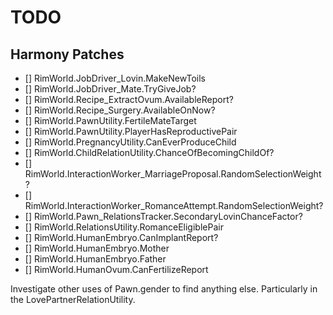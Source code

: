 # TODO

## Harmony Patches

- [] RimWorld.JobDriver_Lovin.MakeNewToils
- [] RimWorld.JobDriver_Mate.TryGiveJob?
- [] RimWorld.Recipe_ExtractOvum.AvailableReport?
- [] RimWorld.Recipe_Surgery.AvailableOnNow?
- [] RimWorld.PawnUtility.FertileMateTarget
- [] RimWorld.PawnUtility.PlayerHasReproductivePair
- [] RimWorld.PregnancyUtility.CanEverProduceChild
- [] RimWorld.ChildRelationUtility.ChanceOfBecomingChildOf?
- [] RimWorld.InteractionWorker_MarriageProposal.RandomSelectionWeight?
- [] RimWorld.InteractionWorker_RomanceAttempt.RandomSelectionWeight?
- [] RimWorld.Pawn_RelationsTracker.SecondaryLovinChanceFactor?
- [] RimWorld.RelationsUtility.RomanceEligiblePair
- [] RimWorld.HumanEmbryo.CanImplantReport?
- [] RimWorld.HumanEmbryo.Mother
- [] RimWorld.HumanEmbryo.Father
- [] RimWorld.HumanOvum.CanFertilizeReport

Investigate other uses of Pawn.gender to find anything else.
Particularly in the LovePartnerRelationUtility.
